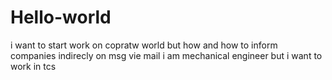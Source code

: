 # Hello-world
i want to start work on copratw world but how and how to inform companies indirecly on msg vie mail
i am mechanical engineer but i want to work in tcs
